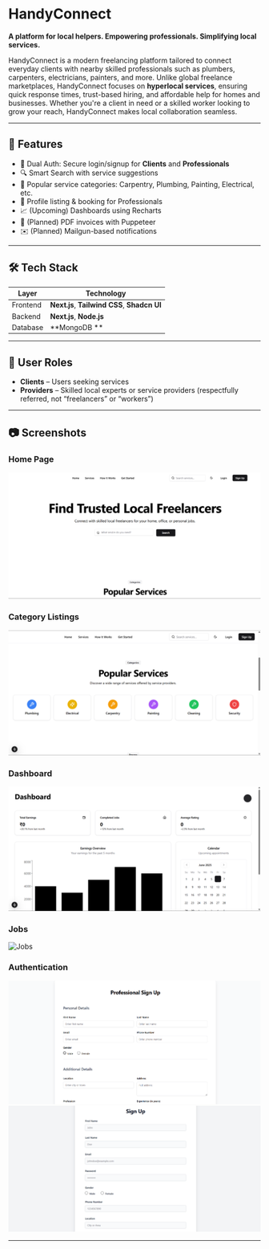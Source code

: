 # HandyConnect

**A platform for local helpers. Empowering professionals. Simplifying local services.**

HandyConnect is a modern freelancing platform tailored to connect everyday clients with nearby skilled professionals such as plumbers, carpenters, electricians, painters, and more. Unlike global freelance marketplaces, HandyConnect focuses on **hyperlocal services**, ensuring quick response times, trust-based hiring, and affordable help for homes and businesses. Whether you're a client in need or a skilled worker looking to grow your reach, HandyConnect makes local collaboration seamless.

---

## 🌟 Features

- 🔐 Dual Auth: Secure login/signup for **Clients** and **Professionals**
- 🔍 Smart Search with service suggestions
- 🧰 Popular service categories: Carpentry, Plumbing, Painting, Electrical, etc.
- 📄 Profile listing & booking for Professionals
- 📈 (Upcoming) Dashboards using Recharts
- 🧾 (Planned) PDF invoices with Puppeteer
- ✉️ (Planned) Mailgun-based notifications

---

## 🛠️ Tech Stack

| Layer         | Technology                         |
|--------------|-------------------------------------|
| Frontend     | **Next.js**, **Tailwind CSS**, **Shadcn UI** |
| Backend      | **Next.js**, **Node.js**         |
| Database     | **MongoDB **                 |

---

## 👥 User Roles

- **Clients** – Users seeking services
- **Providers** – Skilled local experts or service providers (respectfully referred, not “freelancers” or “workers”)

---

## 📷 Screenshots

### Home Page
![Homepage](public/Home.png)

### Category Listings
![Popular Categories](public/Categories.png)

### Dashboard
![Dashboard](public/Dashboard.png)

### Jobs
![Jobs](src/assets/Screenshots/GetStarted.png)

### Authentication
![Login/Register](public/SignupProvider.png)
![Login/Register](public/SignupClient.png)

---
